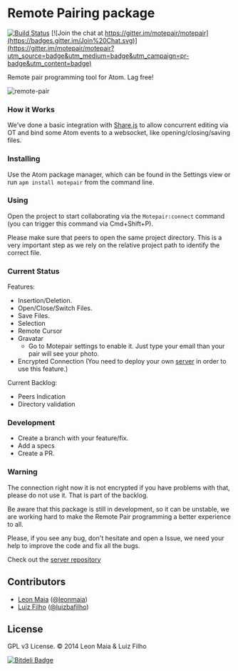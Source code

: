 # Remote Pairing package

[![Build Status](https://travis-ci.org/motepair/motepair.svg?branch=master)](https://travis-ci.org/motepair/motepair) [![Join the chat at https://gitter.im/motepair/motepair](https://badges.gitter.im/Join%20Chat.svg)](https://gitter.im/motepair/motepair?utm_source=badge&utm_medium=badge&utm_campaign=pr-badge&utm_content=badge)

Remote pair programming tool for Atom. Lag free!

![remote-pair](https://raw.githubusercontent.com/motepair/motepair/master/docs/motepair.gif)

### How it Works
We’ve done a basic integration with  [Share.js](http://sharejs.org/) to allow concurrent editing via OT and bind some Atom events to a websocket, like opening/closing/saving files.

### Installing

Use the Atom package manager, which can be found in the Settings view or
run `apm install motepair` from the command line.


### Using
Open the project to start collaborating via the `Motepair:connect` command
(you can trigger this command via Cmd+Shift+P).

Please make sure that peers to open the same project directory. This is a very important step as we rely on the relative project path to identify the correct file.

### Current Status
Features:
  - Insertion/Deletion.
  - Open/Close/Switch Files.
  - Save Files.
  - Selection
  - Remote Cursor
  - Gravatar
    - Go to Motepair settings to enable it. Just type your email than your pair will see your photo.
  - Encrypted Connection (You need to deploy your own [server](https://github.com/motepair/motepair-server) in order to use this feature.)

Current Backlog:
  - Peers Indication
  - Directory validation

### Development
* Create a branch with your feature/fix.
* Add a specs
* Create a PR.

### Warning
The connection right now it is not encrypted if you have problems with that, please do not use it. That is part of the backlog.

Be aware that this package is still in development, so it can be unstable, we are working hard to make the Remote Pair programming a better experience to all.

Please, if you see any bug, don't hesitate and open a Issue, we need your help to improve the code and fix all the bugs.

Check out the [server repository](https://github.com/motepair/motepair-server)

## Contributors

* [Leon Maia](http://github.com/leonmaia) ([@leonmaia](https://twitter.com/leonmaia))
* [Luiz Filho](http://github.com/luizbafilho) ([@luizbafilho](http://twitter.com/luizbafilho))

## License

GPL v3 License. &copy; 2014 Leon Maia & Luiz Filho


[![Bitdeli Badge](https://d2weczhvl823v0.cloudfront.net/motepair/motepair/trend.png)](https://bitdeli.com/free "Bitdeli Badge")

